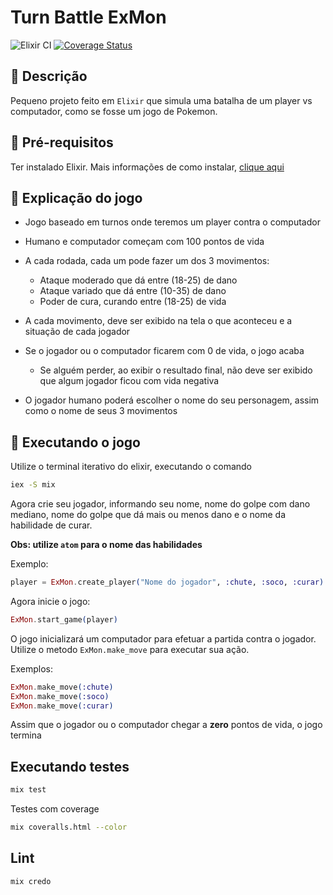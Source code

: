 # Turn Battle ExMon

![Elixir CI](https://github.com/tiago154/turn_battle_exmon/workflows/Elixir%20CI/badge.svg)
[![Coverage Status](https://coveralls.io/repos/github/tiago154/turn_battle_exmon/badge.svg?branch=master)](https://coveralls.io/github/tiago154/turn_battle_exmon?branch=master)

## 🧐 Descrição

Pequeno projeto feito em `Elixir` que simula uma batalha de um player vs computador, como se fosse um jogo de Pokemon.

## 🌟 Pré-requisitos

Ter instalado Elixir. Mais informações de como instalar, [clique aqui](https://elixir-lang.org/install.html)

## 🎲 Explicação do jogo

- Jogo baseado em turnos onde teremos um player contra o
computador

- Humano e computador começam com 100 pontos de vida

- A cada rodada, cada um pode fazer um dos 3 movimentos:

  * Ataque moderado que dá entre (18-25) de dano
  * Ataque variado que dá entre (10-35) de dano
  * Poder de cura, curando entre (18-25) de vida

- A cada movimento, deve ser exibido na tela o que aconteceu e a
situação de cada jogador

- Se o jogador ou o computador ficarem com 0 de vida, o jogo acaba
  * Se alguém perder, ao exibir o resultado final, não deve ser exibido que algum jogador ficou com vida negativa

- O jogador humano poderá escolher o nome do seu personagem,
assim como o nome de seus 3 movimentos

## 🏁 Executando o jogo

Utilize o terminal iterativo do elixir, executando o comando

```bash
iex -S mix
```

Agora crie seu jogador, informando seu nome, nome do golpe com dano mediano,
nome do golpe que dá mais ou menos dano e o nome da habilidade de curar.

**Obs: utilize `atom` para o nome das habilidades**

Exemplo:

```elixir
player = ExMon.create_player("Nome do jogador", :chute, :soco, :curar)
```

Agora inicie o jogo:

```elixir
ExMon.start_game(player)
```

O jogo inicializará um computador para efetuar a partida contra o jogador.
Utilize o metodo `ExMon.make_move` para executar sua ação.

Exemplos:

```elixir
ExMon.make_move(:chute)
ExMon.make_move(:soco)
ExMon.make_move(:curar)
```

Assim que o jogador ou o computador chegar a **zero** pontos de vida, o jogo termina


## Executando testes

```bash
mix test
```

Testes com coverage

```bash
mix coveralls.html --color
```

## Lint

```bash
mix credo
```
